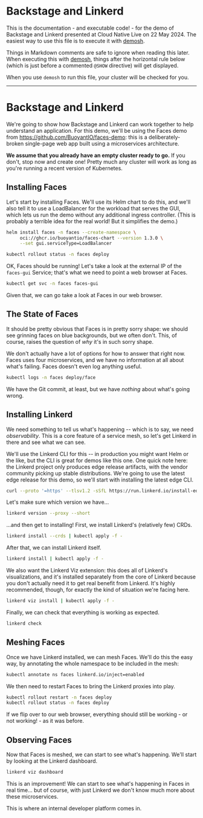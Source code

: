 <!--
# SPDX-FileCopyrightText: 2024 Buoyant Inc.
# SPDX-License-Identifier: Apache-2.0
#
# Copyright 2024 Buoyant Inc.
#
# Licensed under the Apache License, Version 2.0 (the "License"); you may
# not use this file except in compliance with the License.  You may obtain
# a copy of the License at
#
#     http:#www.apache.org/licenses/LICENSE-2.0
#
# Unless required by applicable law or agreed to in writing, software
# distributed under the License is distributed on an "AS IS" BASIS,
# WITHOUT WARRANTIES OR CONDITIONS OF ANY KIND, either express or implied.
# See the License for the specific language governing permissions and
# limitations under the License.
 -->

# Backstage and Linkerd

This is the documentation - and executable code! - for the demo of Backstage
and Linkerd presented at Cloud Native Live on 22 May 2024. The easiest way to
use this file is to execute it with [demosh].

Things in Markdown comments are safe to ignore when reading this later. When
executing this with [demosh], things after the horizontal rule below (which
is just before a commented `@SHOW` directive) will get displayed.

[demosh]: https://github.com/BuoyantIO/demosh

When you use `demosh` to run this file, your cluster will be checked for you.

<!-- set -e >
<!-- @start_livecast -->

---
<!-- @SHOW -->

# Backstage and Linkerd

We're going to show how Backstage and Linkerd can work together to help
understand an application. For this demo, we'll be using the Faces demo from
https://github.com/BuoyantIO/faces-demo: this is a deliberately-broken
single-page web app built using a microservices architecture.

**We assume that you already have an empty cluster ready to go.** If you
don't, stop now and create one! Pretty much any cluster will work as long as
you're running a recent version of Kubernetes.

<!-- @wait_clear -->

## Installing Faces

Let's start by installing Faces. We'll use its Helm chart to do this, and
we'll also tell it to use a LoadBalancer for the workload that serves the GUI,
which lets us run the demo without any additional ingress controller. (This is
probably a terrible idea for the real world! But it simplifies the demo.)

```bash
helm install faces -n faces --create-namespace \
     oci://ghcr.io/buoyantio/faces-chart --version 1.3.0 \
     --set gui.serviceType=LoadBalancer

kubectl rollout status -n faces deploy
```

OK, Faces should be running! Let's take a look at the external IP of the
`faces-gui` Service; that's what we need to point a web browser at Faces.

```bash
kubectl get svc -n faces faces-gui
```

Given that, we can go take a look at Faces in our web browser.

<!-- @browser_then_terminal -->

## The State of Faces

It should be pretty obvious that Faces is in pretty sorry shape: we should see
grinning faces on blue backgrounds, but we often don't. This, of course,
raises the question of _why_ it's in such sorry shape.

<!-- @wait -->

We don't actually have a lot of options for how to answer that right now.
Faces uses four microservices, and we have no information at all about what's
failing. Faces doesn't even log anything useful.

```bash
kubectl logs -n faces deploy/face
```

We have the Git commit, at least, but we have _nothing_ about what's going
wrong.

<!-- @wait_clear -->

## Installing Linkerd

We need something to tell us what's happening -- which is to say, we need
_observability_. This is a core feature of a service mesh, so let's get
Linkerd in there and see what we can see.

We'll use the Linkerd CLI for this -- in production you might want Helm or the
like, but the CLI is great for demos like this one. One quick note here: the
Linkerd project only produces edge release artifacts, with the vendor
community picking up stable distributions. We're going to use the latest edge
release for this demo, so we'll start with installing the latest edge CLI.

```bash
curl --proto '=https' --tlsv1.2 -sSfL https://run.linkerd.io/install-edge | sh
```

Let's make sure which version we have...

```bash
linkerd version --proxy --short
```

...and then get to installing! First, we install Linkerd's (relatively few)
CRDs.

```bash
linkerd install --crds | kubectl apply -f -
```

After that, we can install Linkerd itself.

```bash
linkerd install | kubectl apply -f -
```

We also want the Linkerd Viz extension: this does all of Linkerd's
visualizations, and it's installed separately from the core of Linkerd because
you don't actually need it to get real benefit from Linkerd. It's highly
recommended, though, for exactly the kind of situation we're facing here.

```bash
linkerd viz install | kubectl apply -f -
```

Finally, we can check that everything is working as expected.

```bash
linkerd check
```

## Meshing Faces

Once we have Linkerd installed, we can mesh Faces. We'll do this the easy way,
by annotating the whole namespace to be included in the mesh:

```bash
kubectl annotate ns faces linkerd.io/inject=enabled
```

We then need to restart Faces to bring the Linkerd proxies into play.

```bash
kubectl rollout restart -n faces deploy
kubectl rollout status -n faces deploy
```

If we flip over to our web browser, everything should still be working - or
not working! - as it was before.

<!-- @browser_then_terminal -->

## Observing Faces

Now that Faces is meshed, we can start to see what's happening. We'll start by
looking at the Linkerd dashboard.

```bash
linkerd viz dashboard
```

This is an improvement! We can start to see what's happening in Faces in real
time... but of course, with just Linkerd we don't know much more about these
microservices.

This is where an internal developer platform comes in.

